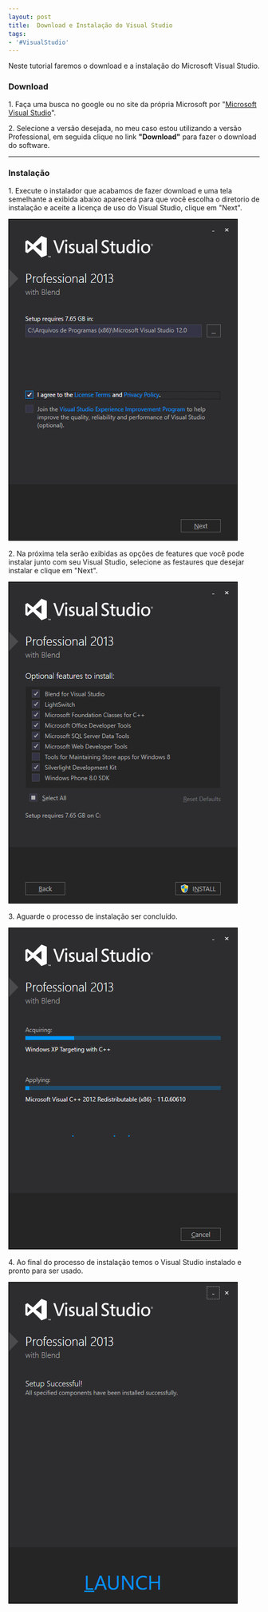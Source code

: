 ```yaml
---
layout: post
title:  Download e Instalação do Visual Studio
tags:
- '#VisualStudio'
---
```


<p>Neste tutorial faremos o download e a instalação do Microsoft Visual Studio.</p>

<h3 id="heading3">Download</h3>

<p>1. Faça uma busca no google ou no site da própria Microsoft por "<a href="https://www.visualstudio.com/downloads/" target="_blank">Microsoft Visual Studio</a>".</p>

<p>2. Selecione a versão desejada, no meu caso estou utilizando a versão Professional, em seguida clique no link <strong>"Download"</strong> para fazer o download do software. </p>

<hr/>

<h3 id="heading3">Instalação</h3>

<p>1. Execute o instalador que acabamos de fazer download e uma tela semelhante a exibida abaixo aparecerá para que você escolha o diretorio de instalação e aceite a licença de uso do Visual Studio, clique em "Next".</p>

<p><img src="https://raw.githubusercontent.com/mateusblopes/mateusblopes.github.io/master/_posts/img/VisualStudio1.png" alt="Visual Studio - Diretório de instalação e licença de uso" /></p>

<p>2. Na próxima tela serão exibidas as opções de features que você pode instalar junto com seu Visual Studio, selecione as festaures que desejar instalar e clique em "Next".</p>

<p><img src="https://raw.githubusercontent.com/mateusblopes/mateusblopes.github.io/master/_posts/img/VisualStudio2.png" alt="Visual Studio - Features da instalação" /></p>

<p>3. Aguarde o processo de instalação ser concluído.</p>

<p><img src="https://raw.githubusercontent.com/mateusblopes/mateusblopes.github.io/master/_posts/img/VisualStudio3.png" alt="Visual Studio - Processo de Instalação" /></p>

<p>4. Ao final do processo de instalação temos o Visual Studio instalado e pronto para ser usado.</p>

<p><img src="https://raw.githubusercontent.com/mateusblopes/mateusblopes.github.io/master/_posts/img/VisualStudio4.png" alt="Visual Studio - Instalação Concluída" /></p>
